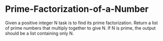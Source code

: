 # Prime-Factorization-of-a-Number
Given a positive integer N task is to find its prime factorization. Return a list of prime numbers that multiply together to give N. If N is prime, the output should be a list containing only N.
